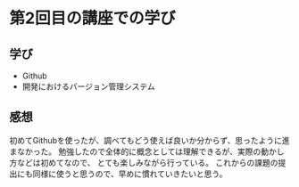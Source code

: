 # 第2回目の講座での学び
## 学び
- Github
- 開発におけるバージョン管理システム

## 感想
初めてGithubを使ったが、調べてもどう使えば良いか分からず、思ったように進まなかった。
勉強したので全体的に概念としては理解できるが、実際の動かし方などは初めてなので、
とても楽しみながら行っている。
これからの課題の提出にも同様に使うと思うので、早めに慣れていきたいと思う。
